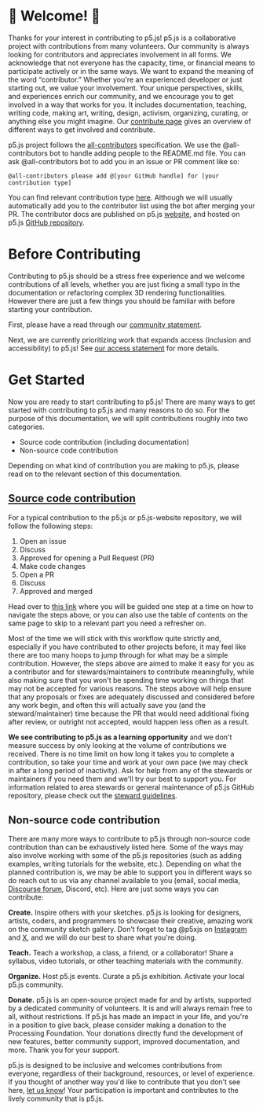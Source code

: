 # 🌸 Welcome! 🌺

Thanks for your interest in contributing to p5.js! p5.js is a collaborative project with contributions from many volunteers. Our community is always looking for contributors and appreciates involvement in all forms. We acknowledge that not everyone has the capacity, time, or financial means to participate actively or in the same ways. We want to expand the meaning of the word “contributor.” Whether you're an experienced developer or just starting out, we value your involvement. Your unique perspectives, skills, and experiences enrich our community, and we encourage you to get involved in a way that works for you. It includes documentation, teaching, writing code, making art, writing, design, activism, organizing, curating, or anything else you might imagine. Our [contribute page](https://p5js.org/contribute/) gives an overview of different ways to get involved and contribute.

p5.js project follows the [all-contributors](https://github.com/kentcdodds/all-contributors) specification. We use the @all-contributors bot to handle adding people to the README.md file. You can ask @all-contributors bot to add you in an issue or PR comment like so:
```
@all-contributors please add @[your GitHub handle] for [your contribution type]
```
You can find relevant contribution type [here](https://allcontributors.org/docs/en/emoji-key). Although we will usually automatically add you to the contributor list using the bot after merging your PR. The contributor docs are published on p5.js [website](https://p5js.org/contribute/), and hosted on p5.js [GitHub repository](https://github.com/processing/p5.js/tree/main/contributor_docs).

# Before Contributing
Contributing to p5.js should be a stress free experience and we welcome contributions of all levels, whether you are just fixing a small typo in the documentation or refactoring complex 3D rendering functionalities. However there are just a few things you should be familiar with before starting your contribution.

First, please have a read through our [community statement](https://p5js.org/about/#community-statement).

Next, we are currently prioritizing work that expands access (inclusion and accessibility) to p5.js! See [our access statement](./access.md) for more details.

# Get Started
Now you are ready to start contributing to p5.js! There are many ways to get started with contributing to p5.js and many reasons to do so. For the purpose of this documentation, we will split contributions roughly into two categories.
- Source code contribution (including documentation)
- Non-source code contribution

Depending on what kind of contribution you are making to p5.js, please read on to the relevant section of this documentation.

## [Source code contribution](./contributor_guidelines.md)
For a typical contribution to the p5.js or p5.js-website repository, we will follow the following steps:
1. Open an issue
2. Discuss
3. Approved for opening a Pull Request (PR)
4. Make code changes
5. Open a PR
6. Discuss
7. Approved and merged

Head over to [this link](./contributor_guidelines.md) where you will be guided one step at a time on how to navigate the steps above, or you can also use the table of contents on the same page to skip to a relevant part you need a refresher on.

Most of the time we will stick with this workflow quite strictly and, especially if you have contributed to other projects before, it may feel like there are too many hoops to jump through for what may be a simple contribution. However, the steps above are aimed to make it easy for you as a contributor and for stewards/maintainers to contribute meaningfully, while also making sure that you won't be spending time working on things that may not be accepted for various reasons. The steps above will help ensure that any proposals or fixes are adequately discussed and considered before any work begin, and often this will actually save you (and the steward/maintainer) time because the PR that would need additional fixing after review, or outright not accepted, would happen less often as a result.

**We see contributing to p5.js as a learning opportunity** and we don't measure success by only looking at the volume of contributions we received. There is no time limit on how long it takes you to complete a contribution, so take your time and work at your own pace (we may check in after a long period of inactivity). Ask for help from any of the stewards or maintainers if you need them and we'll try our best to support you. For information related to area stewards or general maintenance of p5.js GitHub repository, please check out the [steward guidelines](./steward_guidelines.md).

## Non-source code contribution
There are many more ways to contribute to p5.js through non-source code contribution than can be exhaustively listed here. Some of the ways may also involve working with some of the p5.js repositories (such as adding examples, writing tutorials for the website, etc.). Depending on what the planned contribution is, we may be able to support you in different ways so do reach out to us via any channel available to you (email, social media, [Discourse forum](https://discourse.processing.org/c/p5js/10), Discord, etc). Here are just some ways you can contribute:

**Create.** Inspire others with your sketches. p5.js is looking for designers, artists, coders, and programmers to showcase their creative, amazing work on the community sketch gallery. Don’t forget to tag @p5xjs on [Instagram](https://www.instagram.com/p5xjs/) and [X](https://twitter.com/p5xjs/), and we will do our best to share what you're doing.

**Teach.** Teach a workshop, a class, a friend, or a collaborator! Share a syllabus, video tutorials, or other teaching materials with the community.

**Organize.** Host p5.js events. Curate a p5.js exhibition. Activate your local p5.js community.

**Donate.** p5.js is an open-source project made for and by artists, supported by a dedicated community of volunteers. It is and will always remain free to all, without restrictions. If p5.js has made an impact in your life, and you're in a position to give back, please consider making a donation to the Processing Foundation. Your donations directly fund the development of new features, better community support, improved documentation, and more. Thank you for your support.

p5.js is designed to be inclusive and welcomes contributions from everyone, regardless of their background, resources, or level of experience. If you thought of another way you'd like to contribute that you don’t see here, [let us know](mailto:hello@p5js.org)! Your participation is important and contributes to the lively community that is p5.js.
